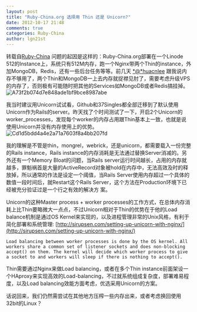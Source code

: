 ```yaml
---
layout: post
title: "Ruby-China.org 选择用 Thin 还是 Unicorn?"
date: 2012-10-17 21:48
comments: true
categories: Ruby-China
author: lgn21st
---
```

转载自[Ruby-China](http://ruby-china.org/topics/35)
问题的起因是这样的：Ruby-China.org部署在一个Linode
512的Instance上，系统只有512M内存，跑一个Nginx带两个Thin的instance，外加MongoDB，Redis，还有一些后台任务等等。前几天
[*@*huacnlee](/huacnlee "@huacnlee")
跟我说内存不够用了，两个Thin和MongoDB一上去内存就捉襟见肘了，需要考虑升级VPS的内存了，否则极有可能随时把其他的Services如MongoDB或者Redis搞挂掉。\
![A73f2b074d7e848ade1bf9bce8987abe](http://l.ruby-china.org/photo/a73f2b074d7e848ade1bf9bce8987abe.png)

我当时建议用Unicorn试试看，Github和37Singles都全部迁移到了默认使用Unicorn作为Rails的server。昨天找了个时间测试了一下，开启2个Unicorn的worker\_processes，发现每个worker的内存占用跟Thin基本上一致，也就是说使用Unicorn并没有内存使用上的优势。\
![Cd1d5bdd4a4e2a71a7603f8a4bb207fd](http://l.ruby-china.org/photo/cd1d5bdd4a4e2a71a7603f8a4bb207fd.png)

我的理解是不管是thin，mongrel，webrick，还是unicorn，都需要载入一份完整的Rails
instance，Rails
instance的内存消耗是无法通过替换Server消减的。另外还有一个Memory
Bloat的问题，当Rails
server运行时间越长，占用的内存就越多，罪魁祸首是大量的ActiveRecord对象被hold在内存中，无法高效及时的释放掉，所以通常的作法是设定一个阈值，当Rails
Server使用内存超过一个具体的数值一段时间后，就Restart这个Rails
Server，这个方法在Production环境下已经被充分验证过是一个行之有效的解决方
案。

Unicorn的这种Master process + worker
processes的工作方式，在总体内存消耗上比Thin要略微大一点点，不过Unicorn相对于Thin的优势在于他的Load
balance机制是通过OS
Kernel来实现的，以及进程管理非常的Unix风格，有利于简化部署和系统管理:
[http://sirupsen.com/setting-up-unicorn-with-nginx/](http://sirupsen.com/setting-up-unicorn-with-nginx/)

    Load balancing between worker processes is done by the OS kernel. All workers share a common set of listener sockets and does non-blocking accept() on them. The kernel will decide which worker process to give a socket to and workers will sleep if there is nothing to accept().

Thin需要通过Nginx来做Load balancing，或者在多个Thin
instance前面架设一个HAproxy来实现高效的Load-balancing，不过就系统组成复杂度，部署难易程度，以及Load
balancing效能方面考虑，优选采用Unicorn的方案。

话说回来，我们仍然需尝试在其他地方压榨一些内存出来，或者考虑换回使用32bit的Linux？
